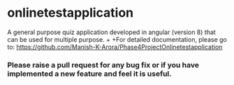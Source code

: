 # onlinetestapplication

A general purpose quiz application developed in angular (version 8) that can be used for multiple purpose.
+
+For detailed documentation, please go to: https://github.com/Manish-K-Arora/Phase4ProjectOnlinetestapplication

### Please raise a pull request for any bug fix or if you have implemented a new feature and feel it is useful.
